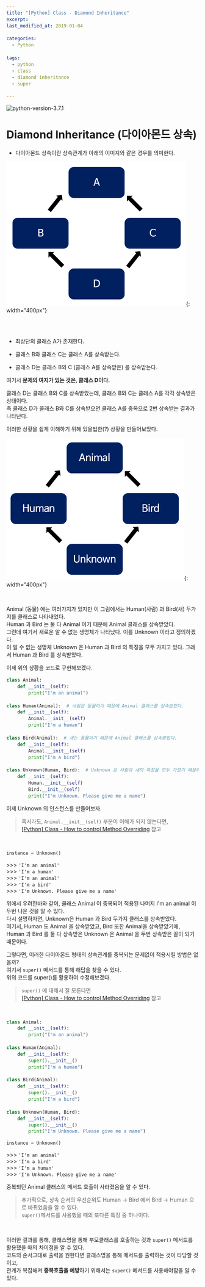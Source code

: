 ```yaml
---
title: "[Python] Class - Diamond Inheritance"
excerpt: 
last_modified_at: 2019-01-04

categories:
  - Python

tags:
  - python
  - class
  - diamond inheritance
  - super

---
```


![python-version-3.7.1](https://img.shields.io/badge/python-v3.7.1-blue.svg)

# Diamond Inheritance (다이아몬드 상속)

- 다이아몬드 상속이란 상속관계가 아래의 이미지와 같은 경우를 의미한다.

![image](https://github.com/DevBruce/DevBruce.github.io/blob/master/_posts/Python/images/py-26-diamond+inheritance01.png?raw=true){: width="400px"}

<br><br>

- 최상단의 클래스 A가 존재한다.  

- 클래스 B와 클래스 C는 클래스 A를 상속받는다.  

- 클래스 D는  클래스 B와 C (클래스 A를 상속받은) 를 상속받는다.  

여기서 **문제의 여지가 있는 것은, 클래스 D이다.**  

클래스 D는 클래스 B와 C를 상속받았는데, 클래스 B와 C는 클래스 A를 각각 상속받은 상태이다.  
즉 클래스 D가 클래스 B와 C를 상속받으면 클래스 A를 중복으로 2번 상속받는 결과가 나타난다.

이러한 상황을 쉽게 이해하기 위해 있을법한(?) 상황을 만들어보았다.  

![image](https://github.com/DevBruce/DevBruce.github.io/blob/master/_posts/Python/images/py-26-diamond+inheritance02.png?raw=true){: width="400px"}

<br>

Animal (동물) 에는 여러가지가 있지만 이 그림에서는 Human(사람) 과 Bird(새) 두가지를 클래스로 나타내었다.  
Human 과 Bird 는 둘 다 Animal 이기 때문에 Animal 클래스를 상속받았다.  
그런데 여기서 새로운 알 수 없는 생명체가 나타났다. 이를 Unknown 이라고 정의하겠다.  
이 알 수 없는 생명체 Unknown 은 Human 과 Bird 의 특징을 모두 가지고 있다. 그래서 Human 과 Bird 를 상속받았다.  

이제 위의 상황을 코드로 구현해보겠다.

```python
class Animal:
    def __init__(self):
        print("I'm an animal")
        
class Human(Animal):  # 사람은 동물이기 때문에 Animal 클래스를 상속받았다.
    def __init__(self):
        Animal.__init__(self)
        print("I'm a human")
        
class Bird(Animal):  # 새는 동물이기 때문에 Animal 클래스를 상속받았다.
    def __init__(self):
        Animal.__init__(self)
        print("I'm a bird")
        
class Unknown(Human, Bird):  # Unknown 은 사람과 새의 특징을 모두 가졌기 때문에 Human 과 Bird 클래스를 둘 다 상속받았다.
    def __init__(self):
        Human.__init__(self)
        Bird.__init__(self)
        print("I'm Unknown. Please give me a name")
```

이제 Unknown 의 인스턴스를 만들어보자.
> 혹시라도, `Animal.__init__(self)` 부분이 이해가 되지 않는다면,  
> [[Python] Class - How to control Method Overriding](https://devbruce.github.io/python/py-24-class_how+to+control+methodoverriding/) 참고

<br>

```python
instance = Unknown()
```
\>\>\> `'I'm an animal'`  
\>\>\> `'I'm a human'`  
\>\>\> `'I'm an animal'`  
\>\>\> `'I'm a bird'`  
\>\>\> `'I'm Unknown. Please give me a name'`  

위에서 우려한바와 같이, 클래스 Animal 이 중복되어 적용된 나머지 I'm an animal 이 두번 나온 것을 알 수 있다.  
다시 설명하자면, Unknown은 Human 과 Bird 두가지 클래스를 상속받았다.  
여기서, Human 도 Animal 을 상속받았고, Bird 또한 Animal을 상속받았기에,  
Human 과 Bird 를 둘 다 상속받은 Unknown 은 Animal 을 두번 상속받은 꼴이 되기 때문이다.  

그렇다면, 이러한 다이아몬드 형태의 상속관계를 중복되는 문제없이 적용시킬 방법은 없을까?  
여기서 `super()` 메서드를 통해 해답을 찾을 수 있다.  
위의 코드를 super()를 활용하여 수정해보겠다.

> `super()` 에 대해서 잘 모른다면  
> [[Python] Class - How to control Method Overriding](https://devbruce.github.io/python/py-24-class_how+to+control+methodoverriding/) 참고

<br>

```python
class Animal:
    def __init__(self):
        print("I'm an animal")
        
class Human(Animal):
    def __init__(self):
        super().__init__()
        print("I'm a human")
        
class Bird(Animal):
    def __init__(self):
        super().__init__()
        print("I'm a bird")
        
class Unknown(Human, Bird):
    def __init__(self):
        super().__init__()
        print("I'm Unknown. Please give me a name")
```

```python
instance = Unknown()
```
\>\>\> `'I'm an animal'`  
\>\>\> `'I'm a bird'`  
\>\>\> `'I'm a human'`  
\>\>\> `'I'm Unknown. Please give me a name'`  

중복되던 Animal 클래스의 메서드 호출이 사라졌음을 알 수 있다.
> 추가적으로, 상속 순서의 우선순위도 Human → Bird 에서 Bird → Human 으로 바뀌었음을 알 수 있다.  
> `super()`메서드를 사용했을 때의 또다른 특징 중 하나이다.

<br>

이러한 결과를 통해, 클래스명을 통해 부모클래스를 호출하는 것과 `super()` 메서드를 활용했을 때의 차이점을 알 수 있다.  
코드의 순서그대로 출력을 원한다면 클래스명을 통해 메서드를 출력하는 것이 타당할 것이고,  
관계가 복잡해져 **중복호출을 예방**하기 위해서는 `super()` 메서드를 사용해야함을 알 수 있다.
